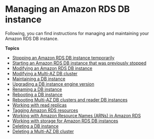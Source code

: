 # Managing an Amazon RDS DB instance<a name="CHAP_RDS_Managing"></a>

 Following, you can find instructions for managing and maintaining your Amazon RDS DB instance\. 

**Topics**
+ [Stopping an Amazon RDS DB instance temporarily](USER_StopInstance.md)
+ [Starting an Amazon RDS DB instance that was previously stopped](USER_StartInstance.md)
+ [Modifying an Amazon RDS DB instance](Overview.DBInstance.Modifying.md)
+ [Modifying a Multi\-AZ DB cluster](modify-multi-az-db-cluster.md)
+ [Maintaining a DB instance](USER_UpgradeDBInstance.Maintenance.md)
+ [Upgrading a DB instance engine version](USER_UpgradeDBInstance.Upgrading.md)
+ [Renaming a DB instance](USER_RenameInstance.md)
+ [Rebooting a DB instance](USER_RebootInstance.md)
+ [Rebooting Multi\-AZ DB clusters and reader DB instances](multi-az-db-clusters-concepts-rebooting.md)
+ [Working with read replicas](USER_ReadRepl.md)
+ [Tagging Amazon RDS resources](USER_Tagging.md)
+ [Working with Amazon Resource Names \(ARNs\) in Amazon RDS](USER_Tagging.ARN.md)
+ [Working with storage for Amazon RDS DB instances](USER_PIOPS.StorageTypes.md)
+ [Deleting a DB instance](USER_DeleteInstance.md)
+ [Deleting a Multi\-AZ DB cluster](USER_DeleteMultiAZDBCluster.Deleting.md)